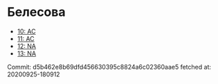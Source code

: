 # Белесова
- [10: AC](10.md)
- [11: AC](11.md)
- [12: NA](12.md)
- [13: NA](13.md)

Commit: d5b462e8b69dfd456630395c8824a6c02360aae5
 fetched at: 20200925-180912
